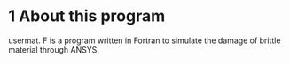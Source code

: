 # 1 About this program
usermat. F is a program written in Fortran to simulate the damage of brittle material through ANSYS.
